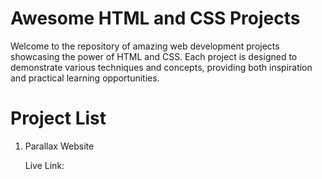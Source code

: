 # Awesome HTML and CSS Projects
Welcome to the repository of amazing web development projects showcasing the power of HTML and CSS. Each project is designed to demonstrate various techniques and concepts, providing both inspiration and practical learning opportunities.

# Project List
1. Parallax Website

   Live Link: 

